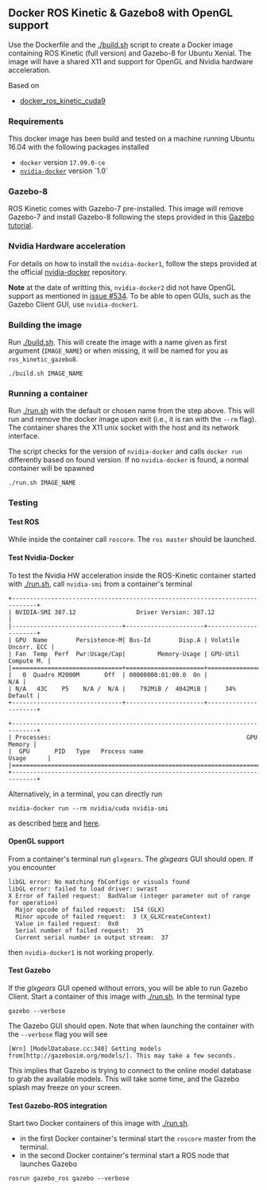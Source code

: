## Docker ROS Kinetic & Gazebo8 with OpenGL support

Use the Dockerfile and the [./build.sh](./build.sh) script to create a Docker image containing ROS Kinetic (full version) and Gazebo-8 for Ubuntu Xenial. The image will have a shared X11 and support for OpenGL and Nvidia hardware acceleration. 

Based on
* [docker_ros_kinetic_cuda9](https://github.com/gandrein/docker_ros_kinetic_cuda9)

### Requirements

This docker image has been build and tested on a machine running Ubuntu 16.04 with the following packages installed
* `docker` version `17.09.0-ce`
* [`nvidia-docker`](https://github.com/NVIDIA/nvidia-docker/wiki/Installation-(version-1.0)) version `1.0`


### Gazebo-8
ROS Kinetic comes with Gazebo-7 pre-installed. This image will remove Gazebo-7 and install Gazebo-8 following the steps provided in this [Gazebo tutorial](http://gazebosim.org/tutorials/?tut=ros_wrapper_versions).

### Nvidia Hardware acceleration

For details on how to install the `nvidia-docker1`, follow the steps provided at the official [nvidia-docker](https://github.com/NVIDIA/nvidia-docker/wiki/Installation-(version-1.0)) repository.

**Note** at the date of writting this, `nvidia-docker2` did not have OpenGL support as mentioned in [issue #534](https://github.com/NVIDIA/nvidia-docker/issues/534). To be able to open GUIs, such as the Gazebo Client GUI, use `nvidia-docker1`.

### Building the image

Run [./build.sh](./build.sh). This will create the image with a name given as first argument (`IMAGE_NAME`) or when missing, it will be named for you as `ros_kinetic_gazebo8`.

```
./build.sh IMAGE_NAME
```

### Running a container

Run [./run.sh](./run.sh) with the default or chosen name from the step above. This will run and remove the docker image upon exit (i.e., it is ran with the `--rm` flag). The container shares the X11 unix socket with the host and its network interface.

The script checks for the version of `nvidia-docker` and calls `docker run` differently based on found version. If no `nvidia-docker` is found, a normal container will be spawned

```
./run.sh IMAGE_NAME
```

### Testing

#### Test ROS

While inside the container call `roscore`. The `ros master` should be launched. 

#### Test Nvidia-Docker

To test the Nvidia HW acceleration inside the ROS-Kinetic container started with [./run.sh](./run.sh), call `nvidia-smi` from a container's terminal
```
+-----------------------------------------------------------------------------+
| NVIDIA-SMI 387.12                 Driver Version: 387.12                    |
|-------------------------------+----------------------+----------------------+
| GPU  Name        Persistence-M| Bus-Id        Disp.A | Volatile Uncorr. ECC |
| Fan  Temp  Perf  Pwr:Usage/Cap|         Memory-Usage | GPU-Util  Compute M. |
|===============================+======================+======================|
|   0  Quadro M2000M       Off  | 00000000:01:00.0  On |                  N/A |
| N/A   43C    P5    N/A /  N/A |    792MiB /  4042MiB |     34%      Default |
+-------------------------------+----------------------+----------------------+
                                                                               
+-----------------------------------------------------------------------------+
| Processes:                                                       GPU Memory |
|  GPU       PID   Type   Process name                             Usage      |
|=============================================================================|
+-----------------------------------------------------------------------------+
```

Alternatively, in a terminal, you can directly run
```
nvidia-docker run --rm nvidia/cuda nvidia-smi
```
as described [here](https://github.com/NVIDIA/nvidia-docker/wiki/Usage) and [here](https://github.com/NVIDIA/nvidia-docker/wiki/Installation-(version-1.0)).

#### OpenGL support
From a container's terminal run `glxgears`. The _glxgears_ GUI should open.  If you encounter 
```
libGL error: No matching fbConfigs or visuals found
libGL error: failed to load driver: swrast
X Error of failed request:  BadValue (integer parameter out of range for operation)
  Major opcode of failed request:  154 (GLX)
  Minor opcode of failed request:  3 (X_GLXCreateContext)
  Value in failed request:  0x0
  Serial number of failed request:  35
  Current serial number in output stream:  37
```
then `nvidia-docker1` is not working properly. 

#### Test Gazebo
If the _glxgears_ GUI opened without errors, you will be able to run Gazebo Client. Start a container of this image with [./run.sh](./run.sh). In the terminal type
```
gazebo --verbose
```
The Gazebo GUI should open. Note that when launching the container with the `--verbose` flag you will see 
```
[Wrn] [ModelDatabase.cc:340] Getting models from[http://gazebosim.org/models/]. This may take a few seconds.
```
This implies that Gazebo is trying to connect to the online model database to grab the available models. This will take some time, and the Gazebo splash may freeze on your screen. 

#### Test Gazebo-ROS integration
Start two Docker containers of this image with [./run.sh](./run.sh). 
* in the first Docker container's terminal start the `roscore` master from the terminal.
* in the second Docker container's terminal start a ROS node that launches Gazebo
```
rosrun gazebo_ros gazebo --verbose
```




